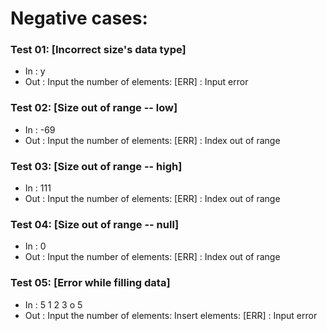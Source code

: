 # Negative cases: 
### Test 01: [Incorrect size's data type]
- In : y
- Out : Input the number of elements: [ERR] : Input error
### Test 02: [Size out of range -- low]
- In : -69
- Out : Input the number of elements: [ERR] : Index out of range
### Test 03: [Size out of range -- high]
- In : 111
- Out : Input the number of elements: [ERR] : Index out of range
### Test 04: [Size out of range -- null]
- In : 0
- Out : Input the number of elements: [ERR] : Index out of range
### Test 05: [Error while filling data]
- In : 5 1 2 3 o 5
- Out : Input the number of elements: Insert elements: [ERR] : Input error

